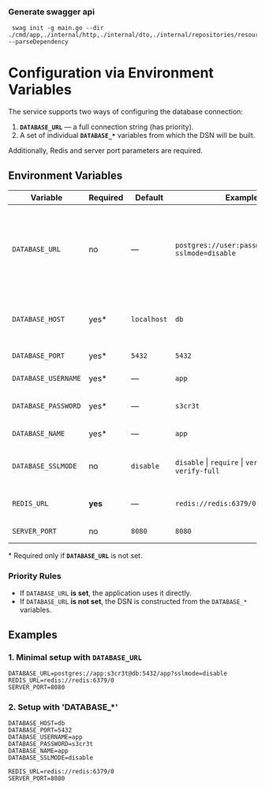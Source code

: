 ### Generate swagger api
```shell
 swag init -g main.go --dir ./cmd/app,./internal/http,./internal/dto,./internal/repositories/resources --parseDependency
```

# Configuration via Environment Variables

The service supports two ways of configuring the database connection:

1. **`DATABASE_URL`** — a full connection string (has priority).
2. A set of individual **`DATABASE_*`** variables from which the DSN will be built.

Additionally, Redis and server port parameters are required.

## Environment Variables

| Variable | Required | Default | Example | Description |
|----------|----------|---------|---------|-------------|
| `DATABASE_URL` | no | — | `postgres://user:pass@db:5432/app?sslmode=disable` | PostgreSQL connection string in libpq format. If provided, it overrides all `DATABASE_*` variables. |
| `DATABASE_HOST` | yes* | `localhost` | `db` | PostgreSQL host. Used only if `DATABASE_URL` is not set. |
| `DATABASE_PORT` | yes* | `5432` | `5432` | PostgreSQL port. |
| `DATABASE_USERNAME` | yes* | — | `app` | Database user. |
| `DATABASE_PASSWORD` | yes* | — | `s3cr3t` | Database user password. |
| `DATABASE_NAME` | yes* | — | `app` | Database name. |
| `DATABASE_SSLMODE` | no | `disable` | `disable` \| `require` \| `verify-ca` \| `verify-full` | SSL mode for the PostgreSQL connection. |
| `REDIS_URL` | **yes** | — | `redis://redis:6379/0` | Redis connection URL. |
| `SERVER_PORT` | no | `8080` | `8080` | HTTP server port. |

\* Required only if **`DATABASE_URL`** is not set.

### Priority Rules
- If `DATABASE_URL` **is set**, the application uses it directly.
- If `DATABASE_URL` **is not set**, the DSN is constructed from the `DATABASE_*` variables.

## Examples

### 1. Minimal setup with `DATABASE_URL`
```env
DATABASE_URL=postgres://app:s3cr3t@db:5432/app?sslmode=disable
REDIS_URL=redis://redis:6379/0
SERVER_PORT=8080
```
### 2. Setup with 'DATABASE_*'
```env
DATABASE_HOST=db
DATABASE_PORT=5432
DATABASE_USERNAME=app
DATABASE_PASSWORD=s3cr3t
DATABASE_NAME=app
DATABASE_SSLMODE=disable

REDIS_URL=redis://redis:6379/0
SERVER_PORT=8080
```